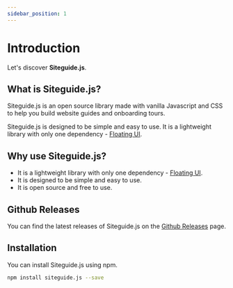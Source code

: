 ```yaml
---
sidebar_position: 1
---
```


# Introduction

Let's discover **Siteguide.js**.

## What is Siteguide.js?

Siteguide.js is an open source library made with vanilla Javascript and CSS to help you build website guides and onboarding tours.

Siteguide.js is designed to be simple and easy to use. It is a lightweight library with only one dependency - [Floating UI](https://www.floating-ui.com/).

## Why use Siteguide.js?

-   It is a lightweight library with only one dependency - [Floating UI](https://www.floating-ui.com/).
-   It is designed to be simple and easy to use.
-   It is open source and free to use.

## Github Releases

You can find the latest releases of Siteguide.js on the [Github Releases](https://github.com/handeh0ch/siteguide.js/releases) page.

## Installation

You can install Siteguide.js using npm.

```bash
npm install siteguide.js --save
```
